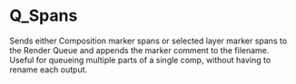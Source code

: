 # Q_Spans
Sends either Composition marker spans or selected layer marker spans to the Render Queue and appends the marker comment to the filename.   Useful for queueing multiple parts of a single comp, without having to rename each output.

